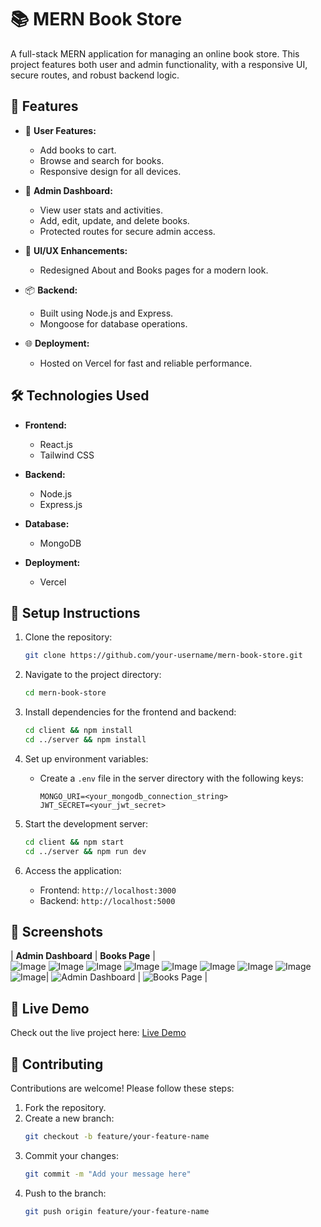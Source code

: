 
# 📚 MERN Book Store  

A full-stack MERN application for managing an online book store. This project features both user and admin functionality, with a responsive UI, secure routes, and robust backend logic.  

## 🚀 Features  
- 🛒 **User Features:**  
  - Add books to cart.  
  - Browse and search for books.  
  - Responsive design for all devices.  

- 🔐 **Admin Dashboard:**  
  - View user stats and activities.  
  - Add, edit, update, and delete books.  
  - Protected routes for secure admin access.  

- 🎨 **UI/UX Enhancements:**  
  - Redesigned About and Books pages for a modern look.  

- 📦 **Backend:**  
  - Built using Node.js and Express.  
  - Mongoose for database operations.  

- 🌐 **Deployment:**  
  - Hosted on Vercel for fast and reliable performance.  

## 🛠️ Technologies Used  
- **Frontend:**  
  - React.js  
  - Tailwind CSS  

- **Backend:**  
  - Node.js  
  - Express.js  

- **Database:**  
  - MongoDB  

- **Deployment:**  
  - Vercel  

## 🔧 Setup Instructions  
1. Clone the repository:  
   ```bash  
   git clone https://github.com/your-username/mern-book-store.git  
   ```  

2. Navigate to the project directory:  
   ```bash  
   cd mern-book-store  
   ```  

3. Install dependencies for the frontend and backend:  
   ```bash  
   cd client && npm install  
   cd ../server && npm install  
   ```  

4. Set up environment variables:  
   - Create a `.env` file in the server directory with the following keys:  
     ```
     MONGO_URI=<your_mongodb_connection_string>  
     JWT_SECRET=<your_jwt_secret>  
     ```  

5. Start the development server:  
   ```bash  
   cd client && npm start  
   cd ../server && npm run dev  
   ```  

6. Access the application:  
   - Frontend: `http://localhost:3000`  
   - Backend: `http://localhost:5000`  

## 📸 Screenshots  
| **Admin Dashboard** | **Books Page** |  
![Image](https://github.com/user-attachments/assets/3159c705-63ad-40b5-8d82-70272cf37c5d)
![Image](https://github.com/user-attachments/assets/23b72872-aec9-4d31-ac1d-e451e13ae162)
![Image](https://github.com/user-attachments/assets/83c1efc8-16b2-47bb-aab6-e99cc418f251)
![Image](https://github.com/user-attachments/assets/466216a0-e3c7-4e69-b65c-ba62eb25d1e5)
![Image](https://github.com/user-attachments/assets/0d6cfa4c-574d-4f8f-9ed2-88c8aee62402)
![Image](https://github.com/user-attachments/assets/c2ecbfb1-54b4-4af7-99a8-653ccc329ab3)
![Image](https://github.com/user-attachments/assets/8f20d146-4aec-4863-a88e-d64d0b12285a)
![Image](https://github.com/user-attachments/assets/1e5e8609-bd53-42fa-9d81-85d9d68549f1)
![Image](https://github.com/user-attachments/assets/204128fc-9720-4595-aff9-9d0d9fa4012f)| ![Admin Dashboard](https://via.placeholder.com/300) | ![Books Page](https://via.placeholder.com/300) |  

## 🌟 Live Demo  
Check out the live project here: [Live Demo](https://booknest-bibliophile.vercel.app/)  

## 🤝 Contributing  
Contributions are welcome! Please follow these steps:  
1. Fork the repository.  
2. Create a new branch:  
   ```bash  
   git checkout -b feature/your-feature-name  
   ```  
3. Commit your changes:  
   ```bash  
   git commit -m "Add your message here"  
   ```  
4. Push to the branch:  
   ```bash  
   git push origin feature/your-feature-name  
   ```  
